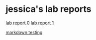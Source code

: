 # jessica's lab reports

[lab report 0](https://qujessica2048.github.io/cse15l-lab-reports/lab-report-0.html)
[lab report 1](https://qujessica2048.github.io/cse15l-lab-reports/lab-report-1.html)

[markdown testing](https://qujessica2048.github.io/cse15l-lab-reports/rando.html)